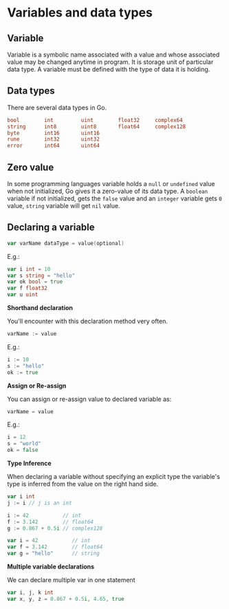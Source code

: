# Variables and data types

## Variable

Variable is a symbolic name associated with a value and whose associated value may be changed anytime in program.
It is storage unit of particular data type. A variable must be defined with the type of data it is holding.

## Data types
There are several data types in Go.

```go
bool        int         uint        float32     complex64
string      int8        uint8       float64     complex128
byte        int16       uint16
rune        int32       uint32
error       int64       uint64
```

## Zero value
In some programming languages variable holds a `null` or `undefined` value when not initialized, Go gives it a zero-value of its data type. A `boolean` variable if not initialized, gets the `false` value and an `integer` variable gets `0` value, `string` variable will get `nil` value.

## Declaring a variable

```go
var varName dataType = value(optional)
```
E.g.:
```go
var i int = 10
var s string = "hello"
var ok bool = true
var f float32
var u uint
```

**Shorthand declaration**

You'll encounter with this declaration method very often.
```go
varName := value
``` 
E.g.:
```go
i := 10
s := "hello"
ok := true
```

**Assign or Re-assign**

You can assign or re-assign value to declared variable as:
```go
varName = value
```
E.g.:
```go
i = 12
s = "world"
ok = false
```

**Type Inference**

When declaring a variable without specifying an explicit type the variable's type is inferred from the value on the right hand side.

```go
var i int
j := i // j is an int

i := 42           // int
f := 3.142        // float64
g := 0.867 + 0.5i // complex128

var i = 42           // int
var f = 3.142        // float64
var g = "hello"      // string
```

**Multiple variable declarations**

We can declare multiple var in one statement

```go
var i, j, k int
var x, y, z = 0.867 + 0.5i, 4.65, true
```